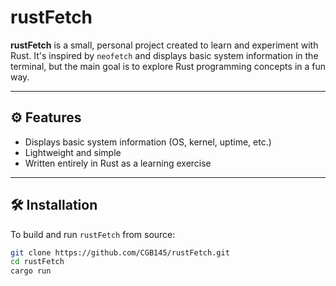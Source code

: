 # rustFetch

**rustFetch** is a small, personal project created to learn and experiment with Rust. It's inspired by `neofetch` and displays basic system information in the terminal, but the main goal is to explore Rust programming concepts in a fun way.

---

## ⚙️ Features

- Displays basic system information (OS, kernel, uptime, etc.)
- Lightweight and simple
- Written entirely in Rust as a learning exercise

---

## 🛠️ Installation

To build and run `rustFetch` from source:

```bash
git clone https://github.com/CGB145/rustFetch.git
cd rustFetch
cargo run
